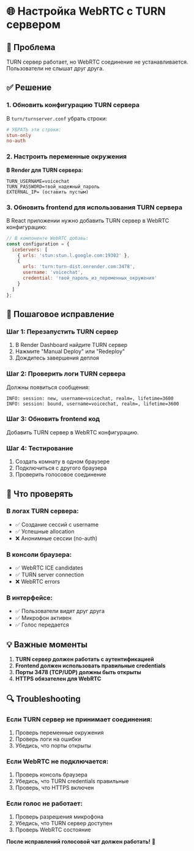 # 🌐 Настройка WebRTC с TURN сервером

## 🚨 Проблема
TURN сервер работает, но WebRTC соединение не устанавливается. Пользователи не слышат друг друга.

## ✅ Решение

### 1. Обновить конфигурацию TURN сервера

В `turn/turnserver.conf` убрать строки:
```conf
# УБРАТЬ эти строки:
stun-only
no-auth
```

### 2. Настроить переменные окружения

**В Render для TURN сервера:**
```
TURN_USERNAME=voicechat
TURN_PASSWORD=твой_надежный_пароль
EXTERNAL_IP= (оставить пустым)
```

### 3. Обновить frontend для использования TURN сервера

В React приложении нужно добавить TURN сервер в WebRTC конфигурацию:

```javascript
// В компоненте WebRTC добавь:
const configuration = {
  iceServers: [
    { urls: 'stun:stun.l.google.com:19302' },
    { 
      urls: 'turn:turn-dist.onrender.com:3478',
      username: 'voicechat',
      credential: 'твой_пароль_из_переменных_окружения'
    }
  ]
};
```

## 🔧 Пошаговое исправление

### Шаг 1: Перезапустить TURN сервер
1. В Render Dashboard найдите TURN сервер
2. Нажмите "Manual Deploy" или "Redeploy"
3. Дождитесь завершения деплоя

### Шаг 2: Проверить логи TURN сервера
Должны появиться сообщения:
```
INFO: session: new, username=voicechat, realm=, lifetime=3600
INFO: session: bound, username=voicechat, realm=, lifetime=3600
```

### Шаг 3: Обновить frontend код
Добавить TURN сервер в WebRTC конфигурацию.

### Шаг 4: Тестирование
1. Создать комнату в одном браузере
2. Подключиться с другого браузера
3. Проверить голосовое соединение

## 🚨 Что проверять

### В логах TURN сервера:
- ✅ Создание сессий с username
- ✅ Успешные allocation
- ❌ Анонимные сессии (no-auth)

### В консоли браузера:
- ✅ WebRTC ICE candidates
- ✅ TURN server connection
- ❌ WebRTC errors

### В интерфейсе:
- ✅ Пользователи видят друг друга
- ✅ Микрофон активен
- ✅ Голос передается

## 💡 Важные моменты

1. **TURN сервер должен работать с аутентификацией**
2. **Frontend должен использовать правильные credentials**
3. **Порты 3478 (TCP/UDP) должны быть открыты**
4. **HTTPS обязателен для WebRTC**

## 🔍 Troubleshooting

### Если TURN сервер не принимает соединения:
1. Проверь переменные окружения
2. Проверь логи на ошибки
3. Убедись, что порты открыты

### Если WebRTC не подключается:
1. Проверь консоль браузера
2. Убедись, что TURN credentials правильные
3. Проверь, что HTTPS включен

### Если голос не работает:
1. Проверь разрешения микрофона
2. Убедись, что TURN сервер доступен
3. Проверь WebRTC состояние

**После исправлений голосовой чат должен работать!** 🎉
